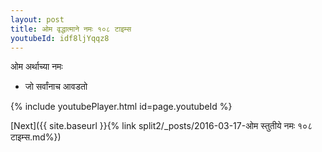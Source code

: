 ```yaml
---
layout: post
title: ओम वृद्धात्माने नमः १०८ टाइम्स
youtubeId: idf8ljYqqz8
---
```

 
 
 ओम अर्थाच्या नमः  
 
 -  जो सर्वांनाच आवडतो 
 
  
 
  
 
 
 
 
 
 


{% include youtubePlayer.html id=page.youtubeId %}
 
[Next]({{ site.baseurl }}{% link  split2/_posts/2016-03-17-ओम स्तुतीये नमः  १०८ टाइम्स.md%})
 
